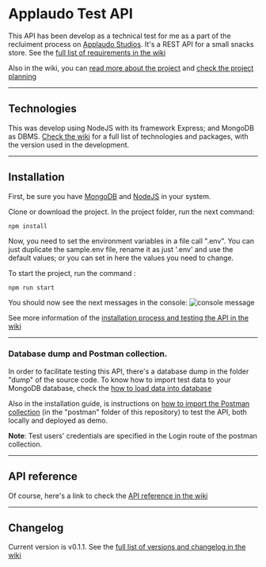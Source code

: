 # Applaudo Test API

This API has been develop as a technical test for me as a part of the recluiment process on [Applaudo Studios](https://applaudostudios.com/). It's a REST API for a small snacks store. See the [full list of requirements in the wiki](https://github.com/MarvinBarahona/Applaudo-Test/wiki/Requirements)

Also in the wiki, you can [read more about the project](https://github.com/MarvinBarahona/Applaudo-Test/wiki/About-the-project) and [check the project planning](https://github.com/MarvinBarahona/Applaudo-Test/wiki/Planning)

***
## Technologies
This was develop using NodeJS with its framework Express; and MongoDB as DBMS. [Check the wiki](https://github.com/MarvinBarahona/Applaudo-Test/wiki/Main-technologies-and-packages) for a full list of technologies and packages, with the version used in the development.

***
## Installation
First, be sure you have [MongoDB](http://www.mongodb.org/downloads) and [NodeJS](http://nodejs.org/) in your system.

Clone or download the project. In the project folder, run the next command:
```
npm install
```

Now, you need to set the environment variables in a file call ".env". You can just duplicate the sample.env file, rename it as just '.env' and use the default values; or you can set in here the values you need to change.

To start the project, run the command :
```
npm run start
```

You should now see the next messages in the console:
![console message](https://vxufua.bn.files.1drv.com/y4mnhNPr0OM3JLo7Bi00xWjqIYKVWDOlx6c4Gxaw86Lsy-Dn9M5JU7mSeo6EvD7vsxkTSRBK5fEPvwOEK1SMkQIZmSTXVC5vDkC6ELauOGve2KABv2PjuEszjz8g2C9Kr87LEbj1dPdQQKfgc4wBQAcER0N_45qgqMy3fq-vS5Ns-ncws9b_gObhmy-yXPxvLh9ZUzhDuJ8q5zQ4Clal-xlpQ?width=817&height=177&cropmode=none)

See more information of the [installation process and testing the API in the wiki](https://github.com/MarvinBarahona/Applaudo-Test/wiki/Installation)

***
### Database dump and Postman collection.
In order to facilitate testing this API, there's a database dump in the folder "dump" of the source code. To know how to import test data to your MongoDB database, check the [how to load data into database](https://github.com/MarvinBarahona/Applaudo-Test/wiki/Installation#load-database)

Also in the installation guide, is instructions on [how to import the Postman collection](https://github.com/MarvinBarahona/Applaudo-Test/wiki/Installation#postman-collection) (in the "postman" folder of this repository) to test the API, both locally and deployed as demo.

**Note**: Test users' credentials are specified in the Login route of the postman collection. 

***
## API reference
Of course, here's a link to check the [API reference in the wiki](https://github.com/MarvinBarahona/Applaudo-Test/wiki/API-Reference)

***
## Changelog
Current version is v0.1.1. See the [full list of versions and changelog in the wiki](https://github.com/MarvinBarahona/Applaudo-Test/wiki/Changelog)
